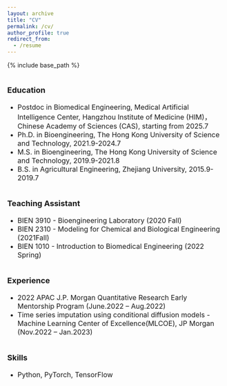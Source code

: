 ```yaml
---
layout: archive
title: "CV"
permalink: /cv/
author_profile: true
redirect_from:
  - /resume
---
```


{% include base_path %}

<b><font size=4>Education</font></b>  
======
* <font size=3>Postdoc in Biomedical Engineering, Medical Artificial Intelligence Center, Hangzhou Institute of Medicine (HIM)，Chinese Academy of Sciences (CAS), starting from 2025.7 </font>
* <font size=3>Ph.D. in Bioengineering, The Hong Kong University of Science and Technology, 2021.9-2024.7</font>
* <font size=3>M.S. in Bioengineering, The Hong Kong University of Science and Technology, 2019.9-2021.8</font>
* <font size=3>B.S. in Agricultural Engineering, Zhejiang University, 2015.9-2019.7 </font>

<b><font size=4>Teaching Assistant</font></b>  
======
* <font size=3>BIEN 3910 - Bioengineering Laboratory (2020 Fall)</font>
* <font size=3>BIEN 2310 - Modeling for Chemical and Biological Engineering (2021Fall)</font>
* <font size=3>BIEN 1010 - Introduction to Biomedical Engineering (2022 Spring)</font>

<b><font size=4>Experience</font></b>  
======
* <font size=3>2022 APAC J.P. Morgan Quantitative Research Early Mentorship Program (June.2022 – Aug.2022)</font>
* <font size=3>Time series imputation using conditional diffusion models - Machine Learning Center of Excellence(MLCOE), JP Morgan (Nov.2022 – Jan.2023)</font>

<b><font size=4>Skills</font></b>  
======
* <font size=3>Python, PyTorch, TensorFlow</font>
